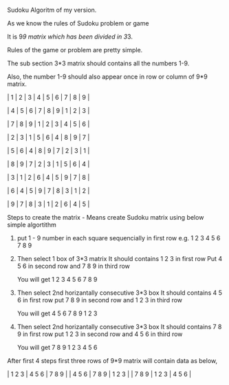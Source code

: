 Sudoku Algoritm of my version.

As we know the rules of Sudoku problem or game

It is 9*9 matrix which has been divided in 3*3.

Rules of the game or problem are pretty simple.

The sub section 3*3 matrix should contains all the numbers 1-9.

Also, the number 1-9 should also appear once in row or column of 9*9 matrix. 


|   1   |	  2   |   3   |	  4   |	  5   | 	6   |	  7   |   8   |	  9   |

|   4   |	  5   |	  6   |	  7	  |   8	  |   9   | 	1	  |   2 	|   3   |

|   7	  |   8 	|   9 	|   1   | 	2   | 	3   |	  4	  |   5   | 	6   |

|   2	  |   3	  |   1   | 	5   |	  6   | 	4   |	  8   |	  9   |	  7   |

|   5   | 	6   | 	4   |	  8   |	  9   | 	7   |	  2   | 	3   | 	1   |

|   8   | 	9   |	  7   |	  2   | 	3   |	  1   | 	5   | 	6   | 	4   |

|   3   |	  1   |	  2   |	  6   |	  4   |	  5   | 	9   | 	7   | 	8   |

|   6	  |   4   |	  5   |	  9   |	  7   | 	8   |	  3   |	  1   | 	2   |

|   9   |	  7   | 	8   |	  3   | 	1   |	  2   | 	6   |	  4   |   5   |


Steps to create the matrix - Means create Sudoku matrix using below simple algortithm

1. put 1 - 9 number in each square sequencially in first row
e.g. 1 2 3 4 5 6 7 8 9

2. Then select 1 box of 3*3 matrix
      It should contains 1 2 3 in first row
      Put 4 5 6  in second row
      and 7 8 9 in third row
      
      You will get 
      1 2 3
      4 5 6
      7 8 9
      
3.  Then select 2nd horizantally consecutive 3*3 box
      It should contains 4 5 6 in first row
      put 7 8 9 in second row
      and 1 2 3 in third row
      
      You will get 
      4 5 6
      7 8 9
      1 2 3
      
4.  Then select 2nd horizantally consecutive 3*3 box
      It should contains 7 8 9 in first row
      put 1 2 3 in second row
      and 4 5 6 in third row
      
      You will get 
      7 8 9
      1 2 3
      4 5 6

After first 4 steps first three rows of 9*9 matrix will contain data as below,

| 1 2 3 | 4 5 6 | 7 8 9 |
| 4 5 6 | 7 8 9 | 1 2 3 |
| 7 8 9 | 1 2 3 | 4 5 6 |
      

      
